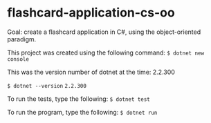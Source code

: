 # flashcard-application-cs-oo
Goal: create a flashcard application in C#, using the object-oriented paradigm.


This project was created using the following command:
`$ dotnet new console`

This was the version number of dotnet at the time: 2.2.300

`$ dotnet --version`
`2.2.300`

To run the tests, type the following:
`$ dotnet test`

To run the program, type the following:
`$ dotnet run`


